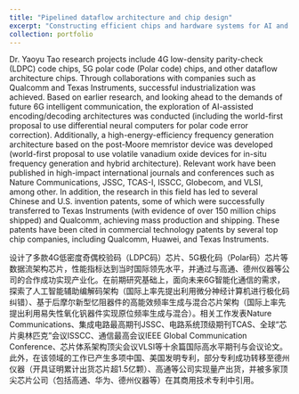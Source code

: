 ```yaml
---
title: "Pipelined dataflow architecture and chip design"
excerpt: "Constructing efficient chips and hardware systems for AI and signal processing using architectural techniques such as multi-stage pipelining, out-of-order execution, heterogeneous on-chip networks, and AI-assisted design."
collection: portfolio
---
```


Dr. Yaoyu Tao research projects include 4G low-density parity-check (LDPC) code chips, 5G polar code (Polar code) chips, and other dataflow architecture chips. Through collaborations with companies such as Qualcomm and Texas Instruments, successful industrialization was achieved. Based on earlier research, and looking ahead to the demands of future 6G intelligent communication, the exploration of AI-assisted encoding/decoding architectures was conducted (including the world-first proposal to use differential neural computers for polar code error correction). Additionally, a high-energy-efficiency frequency generation architecture based on the post-Moore memristor device was developed (world-first proposal to use volatile vanadium oxide devices for in-situ frequency generation and hybrid architecture). Relevant work have been published in high-impact international journals and conferences such as Nature Communications, JSSC, TCAS-I, ISSCC, Globecom, and VLSI, among other. In addition, the research in this field has led to several Chinese and U.S. invention patents, some of which were successfully transferred to Texas Instruments (with evidence of over 150 million chips shipped) and Qualcomm, achieving mass production and shipping. These patents have been cited in commercial technology patents by several top chip companies, including Qualcomm, Huawei, and Texas Instruments.

设计了多款4G低密度奇偶校验码（LDPC码）芯片、5G极化码（Polar码）芯片等数据流架构芯片，性能指标达到当时国际领先水平，并通过与高通、德州仪器等公司的合作成功实现产业化。在前期研究基础上，面向未来6G智能化通信的需求，探索了人工智能辅助编解码架构（国际上率先提出利用微分神经计算机进行极化码纠错）、基于后摩尔新型忆阻器件的高能效频率生成与混合芯片架构（国际上率先提出利用易失性氧化钒器件实现原位频率生成与混合）。相关工作发表Nature Communications、集成电路最高期刊JSSC、电路系统顶级期刊TCAS、全球“芯片奥林匹克”会议ISSCC、通信最高会议IEEE Global Communication Conference、芯片体系架构顶尖会议VLSI等十余篇国际高水平期刊与会议论文。此外，在该领域的工作已产生多项中国、美国发明专利，部分专利成功转移至德州仪器（开具证明累计出货芯片超1.5亿颗）、高通等公司实现量产出货，并被多家顶尖芯片公司（包括高通、华为、德州仪器等）在其商用技术专利中引用。
